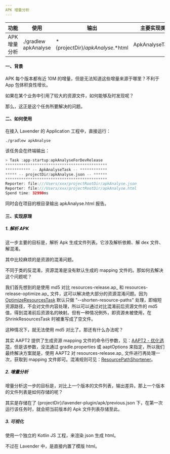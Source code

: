 ```yaml
---
APK 增量分析
---
```


| 功能         | 使用                 | 输出                             | 主要实现类     |
| ------------ | -------------------- | -------------------------------- | -------------- |
| APK 增量分析 | ./gradlew apkAnalyse | *{projectDir}/*apkAnalyse*.*html | ApkAnalyseTask |

#### 一、背景

APK 每个版本都有近 10M 的增量，但是无法知道这些增量来源于哪里？不利于 App 包体积良性增长。

如果在某个业务中引用了较大的资源文件，如何能够及时发现呢？

那么，这正是这个任务所要解决的问题。

#### 二、如何使用

在接入 Lavender 的 Application 工程中，直接运行：

```
./gradlew apkAnalyse
```

该任务会在终端输出：

```kotlin
> Task :app-startup:apkAnalyseForDevRelease
*********************************************
*********** -- ApkAnalyseTask -- ************
***** -- projectDir/apkAnalyse.json -- ******
*********************************************
Reporter: file:///Users/xxx/projectRootDir/apkAnalyse.json
Reporter: file:///Users/xxx/projectRootDir/apkAnalyse.html
Spend time: 32990ms
```

同时会在项目的根目录输出 apkAnalyse.html 报告。

#### 三、实现原理

##### 1. 解析 APK

这一步主要的目标是，解析 Apk 生成文件列表。它涉及解析依赖、解 dex 文件、解混淆。

其中比较麻烦的是资源的混淆问题。

不同于类的反混淆，资源混淆是没有默认生成的 mapping 文件的。那如何去解决这个问题呢？

我们首先想到的是使用 md5 对比 resources-release.ap_ 和 resources-release-optimize.ap_ 文件，这可以解决绝大部分的资源混淆问题。因为 [OptimizeResourcesTask](https://android.googlesource.com/platform/tools/base/+/studio-master-dev/build-system/gradle-core/src/main/java/com/android/build/gradle/internal/tasks/OptimizeResourcesTask.kt) 默认只做 "--shorten-resource-paths" 处理，即缩短资源路径，不会对文件内容处理，所以可以通过对比混淆前后资源文件的 md5 值，得到混淆前后资源名的映射。但有一种情况例外，即资源未被使用，在 ShrinkResourcesTask 时被重写成了空文件。

这种情况下，就无法使用 md5 对比了。那还有什么办法呢？

其实 AAPT2 提供了生成资源 mapping 文件的命令行参数，见：[AAPT2 - 优化选项](https://developer.android.com/studio/command-line/aapt2?hl=zh-cn#optimize_options)，但是该参数，没法通过 gradle.properties 或 aaptOptions 来指定，所以我们最终解决方案就是，使用 AAPT2 对 resources-release.ap_ 文件进行再处理一次，获取到 mapping 文件即可。混淆规则可见：[ResourcePathShortener](https://android.googlesource.com/platform/frameworks/base/+/master/tools/aapt2/optimize/ResourcePathShortener.cpp)。

##### 2. 增量分析

增量分析这一步的目标是，对比上一个版本的文件列表，输出差异。那上一个版本的文件列表是如何存储的呢？

其实是存储在了 {projectDir}/lavender-plugin/apk/previous.json 下，在第一次运行该任务时，就会把当前版本的 Apk 文件列表存储至此。

##### 3. 可视化

使用一个独立的 Kotlin JS 工程，来渲染 json 生成 html。

不过在 Lavender 中，是直接内置了模版 html。